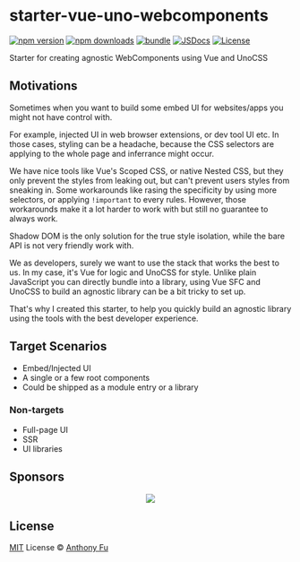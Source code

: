 # starter-vue-uno-webcomponents

[![npm version][npm-version-src]][npm-version-href]
[![npm downloads][npm-downloads-src]][npm-downloads-href]
[![bundle][bundle-src]][bundle-href]
[![JSDocs][jsdocs-src]][jsdocs-href]
[![License][license-src]][license-href]

Starter for creating agnostic WebComponents using Vue and UnoCSS

## Motivations

Sometimes when you want to build some embed UI for websites/apps you might not have control with.

For example, injected UI in web browser extensions, or dev tool UI etc. In those cases, styling can be a headache, because the CSS selectors are applying to the whole page and inferrance might occur.

We have nice tools like Vue's Scoped CSS, or native Nested CSS, but they only prevent the styles from leaking out, but can't prevent users styles from sneaking in. Some workarounds like rasing the specificity by using more selectors, or applying `!important` to every rules. However, those workarounds make it a lot harder to work with but still no guarantee to always work.

Shadow DOM is the only solution for the true style isolation, while the bare API is not very friendly work with.

We as developers, surely we want to use the stack that works the best to us. In my case, it's Vue for logic and UnoCSS for style. Unlike plain JavaScript you can directly bundle into a library, using Vue SFC and UnoCSS to build an agnostic library can be a bit tricky to set up.

That's why I created this starter, to help you quickly build an agnostic library using the tools with the best developer experience.

## Target Scenarios

- Embed/Injected UI
- A single or a few root components
- Could be shipped as a module entry or a library

### Non-targets

- Full-page UI
- SSR
- UI libraries

## Sponsors

<p align="center">
  <a href="https://cdn.jsdelivr.net/gh/antfu/static/sponsors.svg">
    <img src='https://cdn.jsdelivr.net/gh/antfu/static/sponsors.svg'/>
  </a>
</p>

## License

[MIT](./LICENSE) License © [Anthony Fu](https://github.com/antfu)

<!-- Badges -->

[npm-version-src]: https://img.shields.io/npm/v/starter-vue-uno-webcomponents?style=flat&colorA=080f12&colorB=1fa669
[npm-version-href]: https://npmjs.com/package/starter-vue-uno-webcomponents
[npm-downloads-src]: https://img.shields.io/npm/dm/starter-vue-uno-webcomponents?style=flat&colorA=080f12&colorB=1fa669
[npm-downloads-href]: https://npmjs.com/package/starter-vue-uno-webcomponents
[bundle-src]: https://img.shields.io/bundlephobia/minzip/starter-vue-uno-webcomponents?style=flat&colorA=080f12&colorB=1fa669&label=minzip
[bundle-href]: https://bundlephobia.com/result?p=starter-vue-uno-webcomponents
[license-src]: https://img.shields.io/github/license/antfu/starter-vue-uno-webcomponents.svg?style=flat&colorA=080f12&colorB=1fa669
[license-href]: https://github.com/antfu/starter-vue-uno-webcomponents/blob/main/LICENSE
[jsdocs-src]: https://img.shields.io/badge/jsdocs-reference-080f12?style=flat&colorA=080f12&colorB=1fa669
[jsdocs-href]: https://www.jsdocs.io/package/starter-vue-uno-webcomponents

